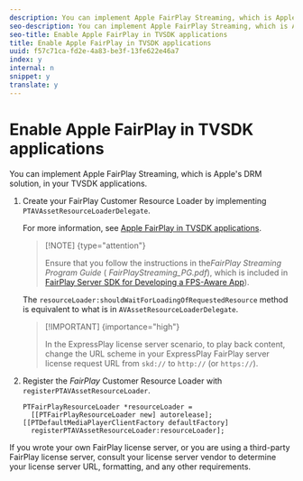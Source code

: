 ```yaml
---
description: You can implement Apple FairPlay Streaming, which is Apple's DRM solution, in your TVSDK applications.
seo-description: You can implement Apple FairPlay Streaming, which is Apple's DRM solution, in your TVSDK applications.
seo-title: Enable Apple FairPlay in TVSDK applications
title: Enable Apple FairPlay in TVSDK applications
uuid: f57c71ca-fd2e-4a83-be3f-13fe622e46a7
index: y
internal: n
snippet: y
translate: y
---
```


# Enable Apple FairPlay in TVSDK applications

You can implement Apple FairPlay Streaming, which is Apple's DRM solution, in your TVSDK applications.


1. Create your FairPlay Customer Resource Loader by implementing `PTAVAssetResourceLoaderDelegate`.

   For more information, see [Apple FairPlay in TVSDK applications](../../../c_ios_titlepage/c_ios_drm-content-security/c_ios_apple_fairplay_tvsdk/c_ios_apple_fairplay_tvsdk.md#concept_79E840B2596A4E6B82E8FC3E40F7ADF9). 
   >[!NOTE] {type="attention"}
   >
   >Ensure that you follow the instructions in the*FairPlay Streaming Program Guide* ( *FairPlayStreaming_PG.pdf*), which is included in [FairPlay Server SDK for Developing a FPS-Aware App](https://developer.apple.com/services-account/download?path=/Developer_Tools/FairPlay_Streaming_SDK/FairPlay_Streaming_Server_SDK.zip)). 


   The `resourceLoader:shouldWaitForLoadingOfRequestedResource` method is equivalent to what is in `AVAssetResourceLoaderDelegate`. 

   >[!IMPORTANT] {importance="high"}
   >
   >In the ExpressPlay license server scenario, to play back content, change the URL scheme in your ExpressPlay FairPlay server license request URL from `skd://` to `http://` (or `https://`). 

1. Register the *FairPlay* Customer Resource Loader with `registerPTAVAssetResourceLoader`.

   ```
   PTFairPlayResourceLoader *resourceLoader =  
     [[PTFairPlayResourceLoader new] autorelease];  
   [[PTDefaultMediaPlayerClientFactory defaultFactory]  
     registerPTAVAssetResourceLoader:resourceLoader];
   ```

If you wrote your own FairPlay license server, or you are using a third-party FairPlay license server, consult your license server vendor to determine your license server URL, formatting, and any other requirements. 
